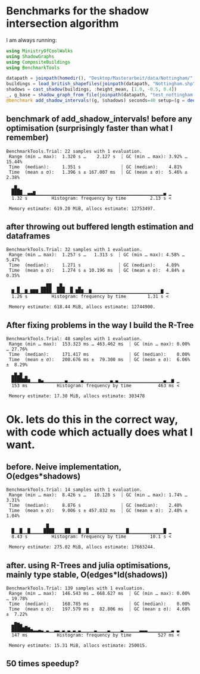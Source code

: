 # Benchmarks for the shadow intersection algorithm
I am always running:
```julia
using MinistryOfCoolWalks
using ShadowGraphs
using CompositeBuildings
using BenchmarkTools

datapath = joinpath(homedir(), "Desktop/Masterarbeit/data/Nottingham/")
buildings = load_british_shapefiles(joinpath(datapath, "Nottingham.shp"); bbox=(minlat=52.89, minlon=-1.2, maxlat=52.92, maxlon=-1.165))
shadows = cast_shadow(buildings, :height_mean, [1.0, -0.5, 0.4])
_, g_base = shadow_graph_from_file(joinpath(datapath, "test_nottingham.json"))
@benchmark add_shadow_intervals!(g, $shadows) seconds=40 setup=(g = deepcopy($g_base))
```


## benchmark of add_shadow_intervals! before any optimisation (surprisingly faster than what I remember)
```
BenchmarkTools.Trial: 22 samples with 1 evaluation.
 Range (min … max):  1.320 s …    2.127 s  ┊ GC (min … max): 3.92% … 15.44%
 Time  (median):     1.351 s               ┊ GC (median):    4.81%
 Time  (mean ± σ):   1.396 s ± 167.007 ms  ┊ GC (mean ± σ):  5.46% ±  2.38%

  ▃█▃▁                                                        
  ████▁▁▄▄▇▁▁▁▁▁▁▁▁▁▁▁▁▁▁▁▁▁▁▁▁▁▁▁▁▁▁▁▁▁▁▁▁▁▁▁▁▁▁▁▁▁▁▁▁▁▁▁▁▄ ▁
  1.32 s         Histogram: frequency by time         2.13 s <

 Memory estimate: 619.20 MiB, allocs estimate: 12753497.
```
## after throwing out buffered length estimation and dataframes
```
BenchmarkTools.Trial: 32 samples with 1 evaluation.
 Range (min … max):  1.257 s …   1.313 s  ┊ GC (min … max): 4.58% … 5.47%
 Time  (median):     1.271 s              ┊ GC (median):    4.89%
 Time  (mean ± σ):   1.274 s ± 10.196 ms  ┊ GC (mean ± σ):  4.84% ± 0.35%

    ▃        ▃▃██  ▃█▃  ▃  ▃                                 
  ▇▁█▁▁▇▁▇▇▇▁████▁▁███▁▁█▁▇█▇▁▁▇▁▁▁▁▁▁▁▁▁▁▁▁▁▁▁▁▁▁▁▁▁▁▁▁▁▁▇ ▁
  1.26 s         Histogram: frequency by time        1.31 s <

 Memory estimate: 618.44 MiB, allocs estimate: 12744900.
```

## After fixing problems in the way I build the R-Tree
```
BenchmarkTools.Trial: 48 samples with 1 evaluation.
 Range (min … max):  153.323 ms … 463.462 ms  ┊ GC (min … max): 0.00% … 27.76%
 Time  (median):     171.417 ms               ┊ GC (median):    0.00%
 Time  (mean ± σ):   200.676 ms ±  79.300 ms  ┊ GC (mean ± σ):  6.06% ±  8.29%

  ▄█▄█ ▃                                                         
  ████▇█▆▁▁▁▆▄▁▁▁▁▁▁▁▁▄▁▁▁▁▁▄▁▁▁▁▁▁▁▁▁▁▄▁▄▁▁▁▁▁▁▁▁▁▁▁▁▁▁▁▁▁▄▁▁▆ ▁
  153 ms           Histogram: frequency by time          463 ms <

 Memory estimate: 17.30 MiB, allocs estimate: 303478
 ```

# Ok. lets do this in the correct way, with code which actually does what I want.
## before. Neive implementation, O(edges*shadows)
```
BenchmarkTools.Trial: 14 samples with 1 evaluation.
 Range (min … max):  8.426 s …   10.128 s  ┊ GC (min … max): 1.74% … 3.31%
 Time  (median):     8.876 s               ┊ GC (median):    2.40%
 Time  (mean ± σ):   9.006 s ± 457.832 ms  ┊ GC (mean ± σ):  2.48% ± 1.04%

  ▁  ▁  ▁     ▁█▁▁    ▁▁   ▁  ▁              ▁             ▁  
  █▁▁█▁▁█▁▁▁▁▁████▁▁▁▁██▁▁▁█▁▁█▁▁▁▁▁▁▁▁▁▁▁▁▁▁█▁▁▁▁▁▁▁▁▁▁▁▁▁█ ▁
  8.43 s         Histogram: frequency by time         10.1 s <

 Memory estimate: 275.02 MiB, allocs estimate: 17663244.
```

## after. using R-Trees and julia optimisations, mainly type stable, O(edges*ld(shadows))
```
BenchmarkTools.Trial: 139 samples with 1 evaluation.
 Range (min … max):  146.543 ms … 668.627 ms  ┊ GC (min … max): 0.00% … 19.78%
 Time  (median):     168.785 ms               ┊ GC (median):    0.00%
 Time  (mean ± σ):   197.579 ms ±  82.806 ms  ┊ GC (mean ± σ):  4.68% ±  7.22%

  ▄█▇▅ ▂                                                         
  ███████▅▃▃▄▃▁▃▁▁▃▃▁▃▁▃▁▃▁▃▁▁▁▁▁▃▁▁▁▁▃▁▁▁▁▃▁▁▁▁▁▁▃▃▃▁▁▁▁▁▁▁▁▁▃ ▃
  147 ms           Histogram: frequency by time          527 ms <

 Memory estimate: 15.31 MiB, allocs estimate: 250015.
```
 ## 50 times speedup?